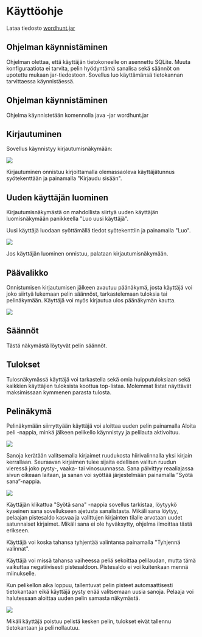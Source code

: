 # Käyttöohje

Lataa tiedosto [wordhunt.jar](https://github.com/picada/otm-harjoitustyo/releases/tag/loppupalautus)

## Ohjelman käynnistäminen 

Ohjelman olettaa, että käyttäjän tietokoneelle on asennettu SQLite. Muuta konfiguraatiota ei tarvita, pelin hyödyntämä sanalisa sekä säännöt on upotettu mukaan jar-tiedostoon. Sovellus luo käyttämänsä tietokannan tarvittaessa käynnistäessä.

## Ohjelman käynnistäminen 

Ohjelma käynnistetään komennolla java -jar wordhunt.jar

## Kirjautuminen

Sovellus käynnistyy kirjautumisnäkymään:

<img src="https://github.com/picada/otm-harjoitustyo/blob/master/Wordhunt/dokumentointi/kuvat/kirjaudu.png">

Kirjautuminen onnistuu kirjoittamalla olemassaoleva käyttäjätunnus syötekenttään ja painamalla "Kirjaudu sisään".

## Uuden käyttäjän luominen

Kirjautumisnäkymästä on mahdollista siirtyä uuden käyttäjän luomisnäkymään panikkeella "Luo uusi käyttäjä".

Uusi käyttäjä luodaan syöttämällä tiedot syötekenttiin ja painamalla "Luo".

<img src="https://github.com/picada/otm-harjoitustyo/blob/master/Wordhunt/dokumentointi/kuvat/uusika%CC%88ytta%CC%88ja%CC%88.png">

Jos käyttäjän luominen onnistuu, palataan kirjautumisnäkymään.

## Päävalikko

Onnistumisen kirjautumisen jälkeen avautuu päänäkymä, josta käyttäjä voi joko siirtyä lukemaan pelin säännöst, tarkastelemaan tuloksia tai pelinäkymään. Käyttäjä voi myös kirjautua ulos päänäkymän kautta.

<img src="https://github.com/picada/otm-harjoitustyo/blob/master/Wordhunt/dokumentointi/kuvat/p%C3%A4%C3%A4valikko.png">


## Säännöt

Tästä näkymästä löytyvät pelin säännöt.


## Tulokset

Tulosnäkymässä käyttäjä voi tarkastella sekä omia huipputuloksiaan sekä kaikkien käyttäjien tuloksista koottua top-listaa. Molemmat listat näyttävät maksimissaan kymmenen parasta tulosta. 


## Pelinäkymä

Pelinäkymään siirryttyään käyttäjä voi aloittaa uuden pelin painamalla Aloita peli -nappia, minkä jälkeen pelikello käynnistyy ja pelilauta aktivoituu. 

<img src="https://github.com/picada/otm-harjoitustyo/blob/master/Wordhunt/dokumentointi/kuvat/pelin%C3%A4kym%C3%A4.png">

Sanoja kerätään valitsemalla kirjaimet ruudukosta hiirivalinnalla yksi kirjain kerrallaan. Seuraavan kirjaimen tulee sijaita edellisen valitun ruudun vieressä joko pysty-, vaaka- tai vinosuunnassa. Sana päivittyy reaaliajassa sivun oikeaan laitaan, ja sanan voi syöttää 
järjestelmään painamalla ”Syötä sana”-nappia.

<img src="https://github.com/picada/otm-harjoitustyo/blob/master/Wordhunt/dokumentointi/kuvat/uusisana.png">

Käyttäjän klikattua "Syötä sana" -nappia sovellus tarkistaa, löytyykö kyseinen sana sovellukseen ajetusta sanalistasta. Mikäli sana löytyy, pelaajan pistesaldo kasvaa ja valittujen kirjainten tilalle arvotaan uudet satunnaiset kirjaimet. Mikäli sana ei ole hyväksytty, ohjelma ilmoittaa tästä erikseen.

Käyttäjä voi koska tahansa tyhjentää valintansa painamalla "Tyhjennä valinnat".

Käyttäjä voi missä tahansa vaiheessa peliä sekoittaa pelilaudan, mutta tämä vaikuttaa negatiivisesti pistesaldoon. Pistesaldo ei voi kuitenkaan mennä miinukselle.

Kun pelikellon aika loppuu, tallentuvat pelin pisteet automaattisesti tietokantaan eikä käyttäjä pysty enää valitsemaan uusia sanoja. Pelaaja voi halutessaan aloittaa uuden pelin samasta näkymästä.

<img src="https://github.com/picada/otm-harjoitustyo/blob/master/Wordhunt/dokumentointi/kuvat/gameover.png">

Mikäli käyttäjä poistuu pelistä kesken pelin, tulokset eivät tallennu tietokantaan ja peli nollautuu. 


